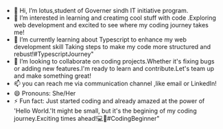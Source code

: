 - 👋 Hi, I’m lotus,student of Governer sindh IT initiative program.
- 👀 I’m interested in learning and creatimg cool stuff with code .Exploring web development and excited to see where my coding journey takes me!
- 🌱 I’m currently learning about Typescript to enhance my web development skill Taking steps to make my code more structured and rebust!#TypescriptJourney"
- 💞️ I’m looking to collaborate on coding projects.Whether it's fixing bugs or adding new features.I'm ready to learn and contribute.Let's team up and make something great! 
- 📫 you can reach me via communication channel ,like email or LinkedIn! 
- 😄 Pronouns: She/Her
- ⚡ Fun fact: Just started coding and already amazed at the power of 'Hello World.'It might be small, but it's the begining of my coding journey.Exciting times ahead!💻🚀#CodingBeginner"
  
<!---
lotusf980/lotusf980 is a ✨ special ✨ repository because its `README.md` (this file) appears on your GitHub profile.
You can click the Preview link to take a look at your changes.
--->
